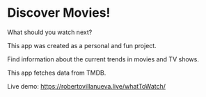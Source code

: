 # Discover Movies!

What should you watch next?

This app was created as a personal and fun project.

Find information about the current trends in movies and TV shows.

This app fetches data from TMDB.

Live demo: https://robertovillanueva.live/whatToWatch/
